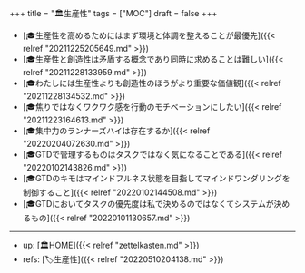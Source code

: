 +++
title = "🏛生産性"
tags = ["MOC"]
draft = false
+++

-   [🎓生産性を高めるためにはまず環境と体調を整えることが最優先]({{< relref "20211225205649.md" >}})
-   [🎓生産性と創造性は矛盾する概念であり同時に求めることは難しい]({{< relref "20211228133959.md" >}})
-   [🎓わたしには生産性よりも創造性のほうがより重要な価値観]({{< relref "20211228134532.md" >}})
-   [🎓焦りではなくワクワク感を行動のモチベーションにしたい]({{< relref "20211223164613.md" >}})
-   [🎓集中力のランナーズハイは存在するか]({{< relref "20220204072630.md" >}})
-   [🎓GTDで管理するものはタスクではなく気になることである]({{< relref "20220102143826.md" >}})
-   [🎓GTDのキモはマインドフルネス状態を目指してマインドワンダリングを制御すること]({{< relref "20220102144508.md" >}})
-   [🎓GTDにおいてタスクの優先度は私で決めるのではなくてシステムが決めるもの]({{< relref "20220101130657.md" >}})

---

-   up: [🏛HOME]({{< relref "zettelkasten.md" >}})
-   refs: [🏷生産性]({{< relref "20220510204138.md" >}})
